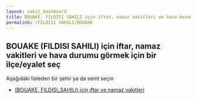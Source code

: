 ```yaml
---
layout: vakit_dashboard
title: BOUAKE, FILDISI SAHILI için iftar, namaz vakitleri ve hava durumu - ilçe/eyalet seç
permalink: /FILDISI SAHILI/BOUAKE
---
```


## BOUAKE (FILDISI SAHILI) için iftar, namaz vakitleri ve hava durumu  görmek için bir ilçe/eyalet seç

Aşağıdaki listeden bir şehir ya da semt seçin

* [ (BOUAKE, FILDISI_SAHILI) için iftar ve namaz vakitleri](/FILDISI_SAHILI/BOUAKE/)

<script type="text/javascript">
  var GLOBAL_COUNTRY = 'FILDISI SAHILI';
  var GLOBAL_CITY = 'BOUAKE';
  var GLOBAL_STATE = 'BOUAKE';
</script>
